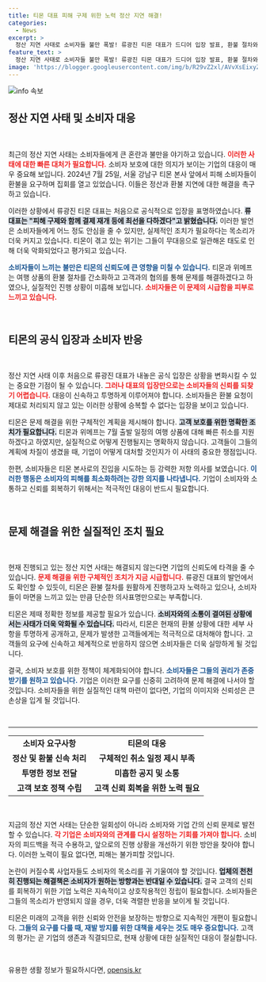 ```yaml
---
title: 티몬 대표 피해 구제 위한 노력 정산 지연 해결!
categories:
  - News
excerpt: >
  정산 지연 사태로 소비자들 불만 폭발! 류광진 티몬 대표가 드디어 입장 발표, 환불 절차와 여행 상품 취소 지원 방안 제시. 소비자들, 본사 점거까지 감행! 궁금증 가득한 이 사태의 진실은?
feature_text: >
  정산 지연 사태로 소비자들 불만 폭발! 류광진 티몬 대표가 드디어 입장 발표, 환불 절차와 여행 상품 취소 지원 방안 제시. 소비자들, 본사 점거까지 감행! 궁금증 가득한 이 사태의 진실은?
image: 'https://blogger.googleusercontent.com/img/b/R29vZ2xl/AVvXsEixyZcFfHzMRdzZMjFBmAUKJYCLCGyLL1o632UiGVXcaFdKo_bkvkuCioo0uUKlGfBVcT3P84aROyZIXSBEx3Aw5nCQ3pTgDom1WDC4m8eifvWiAmWEEVb4x6G_l8C0QH225ldMjyaFvpxGEBGNO37VmDTDMHGhJPq73UglMfDca1-0aw/s1600/blogspot.png'
---
```


<p><img src="https://blogger.googleusercontent.com/img/b/R29vZ2xl/AVvXsEixyZcFfHzMRdzZMjFBmAUKJYCLCGyLL1o632UiGVXcaFdKo_bkvkuCioo0uUKlGfBVcT3P84aROyZIXSBEx3Aw5nCQ3pTgDom1WDC4m8eifvWiAmWEEVb4x6G_l8C0QH225ldMjyaFvpxGEBGNO37VmDTDMHGhJPq73UglMfDca1-0aw/s1600/blogspot.png" alt="info 속보" /></p>

<h2 data-ke-size="size26">정산 지연 사태 및 소비자 대응</h2>

<p data-ke-size="size16">&nbsp;</p>

<p>최근의 정산 지연 사태는 소비자들에게 큰 혼란과 불만을 야기하고 있습니다. <b><span style="color: #ee2323;">이러한 사태에 대한 빠른 대처가 필요합니다.</span></b> 소비자 보호에 대한 의지가 보이는 기업의 대응이 매우 중요해 보입니다. 2024년 7월 25일, 서울 강남구 티몬 본사 앞에서 피해 소비자들이 환불을 요구하며 집회를 열고 있었습니다. 이들은 정산과 환불 지연에 대한 해결을 촉구하고 있습니다. </p>

<p>이러한 상황에서 류광진 티몬 대표는 처음으로 공식적으로 입장을 표명하였습니다. <b><span style="background-color: #21538527;">류 대표는 "피해 구제와 함께 결제 재개 등에 최선을 다하겠다"고 밝혔습니다.</span></b> 이러한 발언은 소비자들에게 어느 정도 안심을 줄 수 있지만, 실제적인 조치가 필요하다는 목소리가 더욱 커지고 있습니다. 티몬이 겪고 있는 위기는 그들이 무대응으로 일관해온 태도로 인해 더욱 악화되었다고 평가되고 있습니다.</p>

<p><b><span style="color: #1a5490;">소비자들이 느끼는 불만은 티몬의 신뢰도에 큰 영향을 미칠 수 있습니다.</span></b> 티몬과 위메프는 여행 상품의 환불 절차를 간소화하고 고객과의 협의를 통해 문제를 해결하겠다고 하였으나, 실질적인 진행 상황이 미흡해 보입니다. <b><span style="color: #ee2323;">소비자들은 이 문제의 시급함을 피부로 느끼고 있습니다.</span></b></p>

<p data-ke-size="size16">&nbsp;</p>

<h2 data-ke-size="size26">티몬의 공식 입장과 소비자 반응</h2>

<p data-ke-size="size16">&nbsp;</p>

<p>정산 지연 사태 이후 처음으로 류광진 대표가 내놓은 공식 입장은 상황을 변화시킬 수 있는 중요한 기점이 될 수 있습니다. <b><span style="color: #ee2323;">그러나 대표의 입장만으로는 소비자들의 신뢰를 되찾기 어렵습니다.</span></b> 대응이 신속하고 투명하게 이루어져야 합니다. 소비자들은 환불 요청이 제대로 처리되지 않고 있는 이러한 상황에 승복할 수 없다는 입장을 보이고 있습니다. </p>

<p>티몬은 문제 해결을 위한 구체적인 계획을 제시해야 합니다. <b><span style="background-color: #21538527;">고객 보호를 위한 명확한 조치가 필요합니다.</span></b> 티몬과 위메프는 7월 출발 일정의 여행 상품에 대해 빠른 취소를 지원하겠다고 하였지만, 실질적으로 어떻게 진행될지는 명확하지 않습니다. 고객들이 그들의 계획에 차질이 생겼을 때, 기업이 어떻게 대처할 것인지가 이 사태의 중요한 쟁점입니다.</p>

<p>한편, 소비자들은 티몬 본사로의 진입을 시도하는 등 강력한 저항 의사를 보였습니다. <b><span style="color: #1a5490;">이러한 행동은 소비자의 피해를 최소화하려는 강한 의지를 나타냅니다.</span></b> 기업이 소비자와 소통하고 신뢰를 회복하기 위해서는 적극적인 대응이 반드시 필요합니다.</p>

<p data-ke-size="size16">&nbsp;</p>

<h2 data-ke-size="size26">문제 해결을 위한 실질적인 조치 필요</h2>

<p data-ke-size="size16">&nbsp;</p>

<p>현재 진행되고 있는 정산 지연 사태는 해결되지 않는다면 기업의 신뢰도에 타격을 줄 수 있습니다. <b><span style="color: #ee2323;">문제 해결을 위한 구체적인 조치가 지금 시급합니다.</span></b> 류광진 대표의 발언에서도 확인할 수 있듯이, 티몬은 환불 절차를 원활하게 진행하고자 노력하고 있으나, 소비자들이 마면을 느끼고 있는 만큼 단순한 의사표명만으로는 부족합니다.</p>

<p>티몬은 제때 정확한 정보를 제공할 필요가 있습니다. <b><span style="background-color: #21538527;">소비자와의 소통이 결여된 상황에서는 사태가 더욱 악화될 수 있습니다.</span></b> 따라서, 티몬은 현재의 환불 상황에 대한 세부 사항을 투명하게 공개하고, 문제가 발생한 고객들에게는 적극적으로 대처해야 합니다. 고객들의 요구에 신속하고 체계적으로 반응하지 않으면 소비자들은 더욱 실망하게 될 것입니다.</p>

<p>결국, 소비자 보호를 위한 정책이 체계화되어야 합니다. <b><span style="color: #1a5490;">소비자들은 그들의 권리가 존중받기를 원하고 있습니다.</span></b> 기업은 이러한 요구를 신중히 고려하여 문제 해결에 나서야 할 것입니다. 소비자들을 위한 실질적인 대책 마련이 없다면, 기업의 이미지와 신뢰성은 큰 손상을 입게 될 것입니다.</p>

<p data-ke-size="size16">&nbsp;</p>

<hr />

<table>
  <tr>
    <td style="text-align: center; height: 17px;"><b>소비자 요구사항</b></td>
    <td style="text-align: center; height: 17px;"><b>티몬의 대응</b></td>
  </tr>
  <tr>
    <td style="text-align: center; height: 17px;"><b>정산 및 환불 신속 처리</b></td>
    <td style="text-align: center; height: 17px;"><b>구체적인 취소 일정 제시 부족</b></td>
  </tr>
  <tr>
    <td style="text-align: center; height: 17px;"><b>투명한 정보 전달</b></td>
    <td style="text-align: center; height: 17px;"><b>미흡한 공지 및 소통</b></td>
  </tr>
  <tr>
    <td style="text-align: center; height: 17px;"><b>고객 보호 정책 수립</b></td>
    <td style="text-align: center; height: 17px;"><b>고객 신뢰 회복을 위한 노력 필요</b></td>
  </tr>
</table>

<p data-ke-size="size16">&nbsp;</p>

<p>지금의 정산 지연 사태는 단순한 일회성이 아니라 소비자와 기업 간의 신뢰 문제로 발전할 수 있습니다. <b><span style="color: #ee2323;">각 기업은 소비자와의 관계를 다시 설정하는 기회를 가져야 합니다.</span></b> 소비자의 피드백을 적극 수용하고, 앞으로의 진행 상황을 개선하기 위한 방안을 찾아야 합니다. 이러한 노력이 필요 없다면, 피해는 불가피할 것입니다. </p>

<p>논란이 커질수록 사업자들도 소비자의 목소리를 귀 기울여야 할 것입니다. <b><span style="background-color: #21538527;">업체의 천천히 진행되는 해결책은 소비자가 원하는 방향과는 반대일 수 있습니다.</span></b> 결국 고객의 신뢰를 회복하기 위한 기업 노력은 지속적이고 상호작용적인 정립이 필요합니다. 소비자들은 그들의 목소리가 반영되지 않을 경우, 더욱 격렬한 반응을 보이게 될 것입니다. </p>

<p>티몬은 미래의 고객을 위한 신뢰와 안전을 보장하는 방향으로 지속적인 개편이 필요합니다. <b><span style="color: #1a5490;">그들의 요구를 다룰 때, 재발 방지를 위한 대책을 세우는 것도 매우 중요합니다.</span></b> 고객의 평가는 곧 기업의 생존과 직결되므로, 현재 상황에 대한 실질적인 대응이 절실합니다. </p>

<p data-ke-size="size16">&nbsp;</p>
유용한 생활 정보가 필요하시다면, <a href="https://opensis.kr" rel="dofollow">opensis.kr</a>


